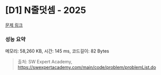 # [D1] N줄덧셈 - 2025 

[문제 링크](https://swexpertacademy.com/main/code/problem/problemDetail.do?contestProbId=AV5QFZtaAscDFAUq) 

### 성능 요약

메모리: 58,260 KB, 시간: 145 ms, 코드길이: 82 Bytes



> 출처: SW Expert Academy, https://swexpertacademy.com/main/code/problem/problemList.do
